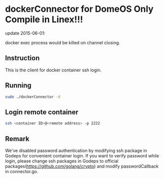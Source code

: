 dockerConnector for DomeOS
Only Compile in Linex!!!
===

update 2015-06-01: 

docker exec process would be killed on channel closing.

## Instruction

This is the client for docker container ssh login.

## Running

```bash
sudo ./dockerConnector -d
```

## Login remote container

```bash
ssh <container ID>@<remote address> -p 2222
```

## Remark

We've disabled password authentication by modifying ssh package in Godeps for convenient container login. If you want to verify password while login, please change ssh packages in Godeps to official packages(https://github.com/golang/crypto)  and modify passwordCallback in connector.go.
